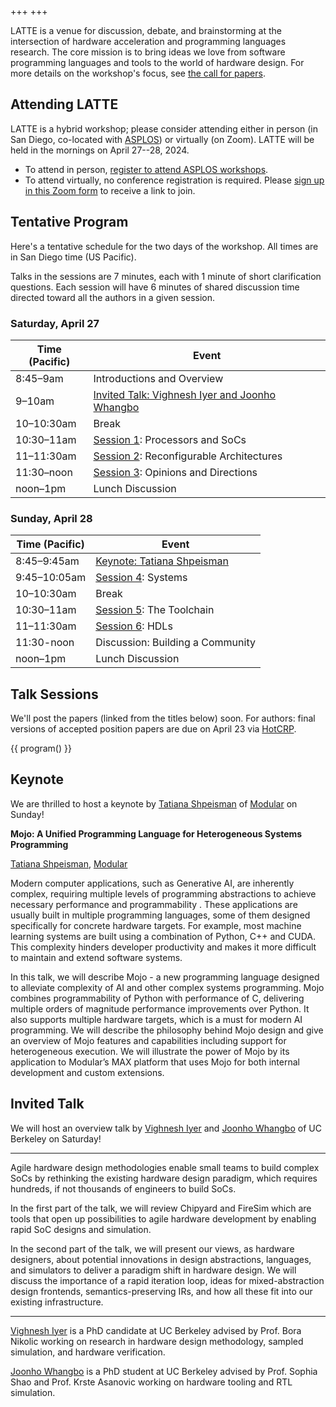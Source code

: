 +++
+++

LATTE is a venue for discussion, debate, and brainstorming at the intersection of hardware acceleration and programming languages research. The core mission is to bring ideas we love from software programming languages and tools to the world of hardware design. For more details on the workshop's focus, see [the call for papers][cfp].

## Attending LATTE

LATTE is a hybrid workshop; please consider attending either in person (in San Diego, co-located with [ASPLOS][]) or virtually (on Zoom). LATTE will be held in the mornings on April 27--28, 2024.

* To attend in person, [register to attend ASPLOS workshops][asplos-reg].
* To attend virtually, no conference registration is required. Please [sign up in this Zoom form][zoom] to receive a link to join.

## Tentative Program

Here's a tentative schedule for the two days of the workshop.
All times are in San Diego time (US Pacific).

Talks in the sessions are 7 minutes, each with 1 minute of short clarification questions.
Each session will have 6 minutes of shared discussion time directed toward all the authors in a given session.

### Saturday, April 27

| Time (Pacific) | Event |
|----------------|-------|
| 8:45–9am | Introductions and Overview |
| 9–10am | [Invited Talk: Vighnesh Iyer and Joonho Whangbo](#invited-talk) |
| 10–10:30am | Break |
| 10:30–11am | [Session 1](#session-1): Processors and SoCs |
| 11–11:30am | [Session 2](#session-2): Reconfigurable Architectures |
| 11:30–noon | [Session 3](#session-3): Opinions and Directions |
| noon–1pm | Lunch Discussion |

### Sunday, April 28

| Time (Pacific) | Event |
|----------------|-------|
| 8:45–9:45am | [Keynote: Tatiana Shpeisman](#keynote) |
| 9:45–10:05am | [Session 4](#session-4): Systems |
| 10–10:30am | Break |
| 10:30–11am | [Session 5](#session-5): The Toolchain |
| 11–11:30am | [Session 6](#session-6): HDLs |
| 11:30-noon | Discussion: Building a Community |
| noon–1pm | Lunch Discussion |

## Talk Sessions

We'll post the papers (linked from the titles below) soon.
For authors: final versions of accepted position papers are due on April 23 via [HotCRP][].

{{ program() }}

## Keynote

We are thrilled to host a keynote by [Tatiana Shpeisman][tatiana] of [Modular][] on Sunday!

**Mojo: A Unified Programming Language for Heterogeneous Systems Programming**

[Tatiana Shpeisman][tatiana], [Modular][]

Modern computer applications, such as Generative AI, are inherently complex, requiring multiple levels of programming abstractions to achieve necessary performance and programmability . These applications are usually built in multiple programming languages, some of them designed specifically for concrete hardware targets. For example, most machine learning systems are built using a combination of Python, C++ and CUDA. This complexity hinders developer productivity and makes it more difficult to maintain and extend software systems.

In this talk, we will describe Mojo - a new programming language designed to alleviate complexity of AI and other complex systems programming. Mojo combines programmability of Python with performance of C, delivering multiple orders of magnitude performance improvements over Python. It also supports multiple hardware targets, which is a must for modern AI programming. We will describe the philosophy behind Mojo design and give an overview of Mojo features and capabilities including support for heterogeneous execution. We will illustrate the power of Mojo by its application to Modular’s MAX platform that uses Mojo for both internal development and custom extensions.

[tatiana]: https://www.modular.com/team/tatiana-shpeisman
[modular]: https://www.modular.com

## Invited Talk

We will host an overview talk by [Vighnesh Iyer][vighnesh] and [Joonho Whangbo][joonho] of UC Berkeley on Saturday!

---

Agile hardware design methodologies enable small teams to build complex SoCs by rethinking the existing hardware design paradigm, which requires hundreds, if not thousands of engineers to build SoCs.

In the first part of the talk, we will review Chipyard and FireSim which are tools that open up possibilities to agile hardware development by enabling rapid SoC designs and simulation.

In the second part of the talk, we will present our views, as hardware designers, about potential innovations in design abstractions, languages, and simulators to deliver a paradigm shift in hardware design.
We will discuss the importance of a rapid iteration loop, ideas for mixed-abstraction design frontends, semantics-preserving IRs, and how all these fit into our existing infrastructure.

---

[Vighnesh Iyer][vighnesh] is a PhD candidate at UC Berkeley advised by Prof. Bora Nikolic working on research in hardware design methodology, sampled simulation, and hardware verification.

[Joonho Whangbo][joonho] is a PhD student at UC Berkeley advised by Prof. Sophia Shao and Prof. Krste Asanovic working on hardware tooling and RTL simulation.

[vighnesh]: https://vighneshiyer.com
[joonho]: https://joonho3020.github.io

[cfp]: @/cfp.md
[asplos]: https://www.asplos-conference.org/asplos2024/
[asplos-reg]: https://www.asplos-conference.org/asplos2024/attend/#registration
[zoom]: https://cornell.zoom.us/meeting/register/tJYlceCgpjkvEtcBL_b7hFWpbShI_Je4mSU8
[hotcrp]: https://latte.cs.cornell.edu
